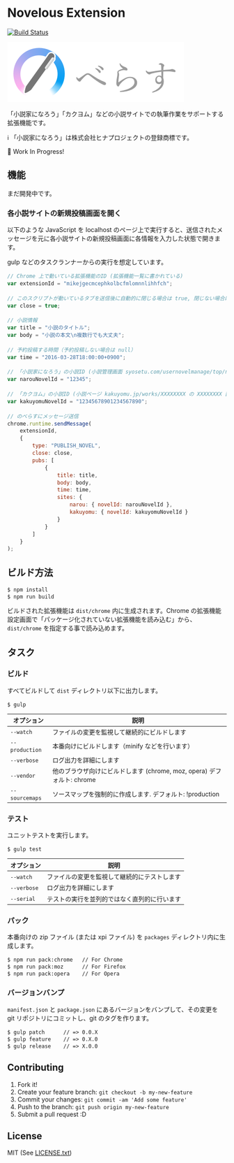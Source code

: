 # Novelous Extension

[![Build Status](https://travis-ci.org/io-monad/novelous-extension.svg?branch=master)](https://travis-ci.org/io-monad/novelous-extension)

![](app/images/logo.png)

「小説家になろう」「カクヨム」などの小説サイトでの執筆作業をサポートする拡張機能です。

:information_source: 「小説家になろう」は株式会社ヒナプロジェクトの登録商標です。

:construction: Work In Progress!

## 機能

まだ開発中です。

### 各小説サイトの新規投稿画面を開く

以下のような JavaScript を localhost のページ上で実行すると、送信されたメッセージを元に各小説サイトの新規投稿画面に各情報を入力した状態で開きます。

gulp などのタスクランナーからの実行を想定しています。

```js
// Chrome 上で動いている拡張機能のID (拡張機能一覧に書かれている)
var extensionId = "mikejgecmcephkolbcfmlomnnlihhfch";

// このスクリプトが動いているタブを送信後に自動的に閉じる場合は true, 閉じない場合は false
var close = true;

// 小説情報
var title = "小説のタイトル";
var body = "小説の本文\n複数行でも大丈夫";

// 予約投稿する時間（予約投稿しない場合は null）
var time = "2016-03-28T18:00:00+0900";

// 「小説家になろう」の小説ID (小説管理画面 syosetu.com/usernovelmanage/top/ncode/XXXXX/ の XXXXX 部分)
var narouNovelId = "12345";

// 「カクヨム」の小説ID (小説ページ kakuyomu.jp/works/XXXXXXXX の XXXXXXXX 部分)
var kakuyomuNovelId = "12345678901234567890";

// のべらすにメッセージ送信
chrome.runtime.sendMessage(
    extensionId,
    {
        type: "PUBLISH_NOVEL",
        close: close,
        pubs: [
            {
                title: title,
                body: body,
                time: time,
                sites: {
                    narou: { novelId: narouNovelId },
                    kakuyomu: { novelId: kakuyomuNovelId }
                }
            }
        ]
    }
);
```

## ビルド方法

    $ npm install
    $ npm run build

ビルドされた拡張機能は `dist/chrome` 内に生成されます。Chrome の拡張機能設定画面で「パッケージ化されていない拡張機能を読み込む」から、`dist/chrome` を指定する事で読み込めます。

## タスク

### ビルド

すべてビルドして `dist` ディレクトリ以下に出力します。

	$ gulp

| オプション | 説明 |
| ---------- | ---- |
| `--watch` | ファイルの変更を監視して継続的にビルドします |
| `--production` | 本番向けにビルドします（minify などを行います） |
| `--verbose` | ログ出力を詳細にします |
| `--vendor` | 他のブラウザ向けにビルドします (chrome, moz, opera)  デフォルト: chrome |
| `--sourcemaps` | ソースマップを強制的に作成します. デフォルト: !production |

### テスト

ユニットテストを実行します。

    $ gulp test

| オプション | 説明 |
| ---------- | ---- |
| `--watch` | ファイルの変更を監視して継続的にテストします |
| `--verbose` | ログ出力を詳細にします |
| `--serial` | テストの実行を並列的ではなく直列的に行います |

### パック

本番向けの zip ファイル (または xpi ファイル) を `packages` ディレクトリ内に生成します。

	$ npm run pack:chrome   // For Chrome
	$ npm run pack:moz      // For Firefox
	$ npm run pack:opera    // For Opera

### バージョンバンプ

`manifest.json` と `package.json` にあるバージョンをバンプして、その変更を git リポジトリにコミットし、git のタグを作ります。

    $ gulp patch      // => 0.0.X
    $ gulp feature    // => 0.X.0
    $ gulp release    // => X.0.0

## Contributing

1. Fork it!
2. Create your feature branch: `git checkout -b my-new-feature`
3. Commit your changes: `git commit -am 'Add some feature'`
4. Push to the branch: `git push origin my-new-feature`
5. Submit a pull request :D

## License

MIT (See [LICENSE.txt](LICENSE.txt))
